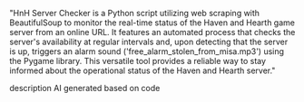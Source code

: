 
"HnH Server Checker is a Python script utilizing web scraping with BeautifulSoup to monitor the real-time status of the Haven and Hearth game server from an online URL. It features an automated process that checks the server's availability at regular intervals and, upon detecting that the server is up, triggers an alarm sound ('free_alarm_stolen_from_misa.mp3') using the Pygame library. This versatile tool provides a reliable way to stay informed about the operational status of the Haven and Hearth server."





description AI generated based on code
